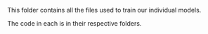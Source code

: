 This folder contains all the files used to train our individual models.

The code in each is in their respective folders.
